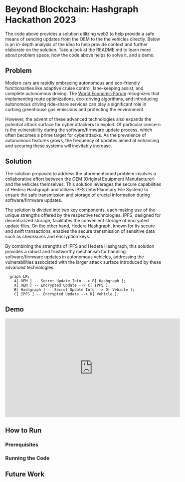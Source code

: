 # Beyond Blockchain: Hashgraph Hackathon 2023The code above provides a solution utilizing web3 to help provide a safe means of sending updates from the OEM to thethe vehicles directly. Below is an in-depth analysis of the idea to help provide context and further elaborate on thesolution. Take a look at the README.md to learn more about problem space, how the code above helps to solve it, and ademo.## ProblemModern cars are rapidly embracing autonomous and eco-friendly functionalities like adaptive cruise control, lane-keepingassist, and complete autonomous driving.The <a href="https://www.weforum.org/agenda/2018/01/8-ways-ai-can-help-save-the-planet/">World Economic Forum</a>recognizes that implementing route optimizations, eco-driving algorithms, and introducing autonomous driving ride-shareservices can play a significant role in curbing greenhouse gas emissions and protecting the environment.However, the advent of these advanced technologies also expands the potential attack surface for cyber attackers toexploit. Of particular concern is the vulnerability during the software/firmware update process, which often becomesa prime target for cyberattacks. As the prevalence of autonomous features grows, the frequency of updates aimed atenhancing and securing these systems will inevitably increase.## SolutionThe solution proposed to address the aforementioned problem involves a collaborative effort between the OEM (OriginalEquipment Manufacturer) and the vehicles themselves. This solution leverages the secure capabilities of Hedera Hashgraphand utilizes IPFS (InterPlanetary File System) to ensure the safe transmission and storage of crucial information duringsoftware/firmware updates.The solution is divided into two key components, each making use of the unique strengths offered by the respectivetechnologies. IPFS, designed for decentralized storage, facilitates the convenient storage of encrypted update files. Onthe other hand, Hedera Hashgraph, known for its secure and swift transactions, enables the secure transmission ofsensitive data such as checksums and encryption keys.By combining the strengths of IPFS and Hedera Hashgraph, this solution provides a robust and trustworthy mechanism forhandling software/firmware updates in autonomous vehicles, addressing the vulnerabilities associated with the largerattack surface introduced by these advanced technologies.```mermaid  graph LR;    A[ OEM ] -- Secret Update Info --> B[ Hashgraph ];    A[ OEM ] -- Encrypted Update --> C[ IPFS ];    B[ Hashgraph ] -- Secret Update Info --> D[ Vehicle ];    C[ IPFS ] -- Encrypted Update --> D[ Vehicle ];```## Demo<iframe width="560" height="315" src="https://www.youtube.com/embed/dQw4w9WgXcQ" title="YouTube video player" frameborder="0" allow="accelerometer; autoplay; clipboard-write; encrypted-media; gyroscope; picture-in-picture; web-share" allowfullscreen></iframe>## How to Run### Prerequisites### Running the Code## Future Work
